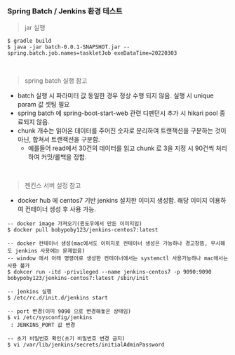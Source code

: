 
### Spring Batch / Jenkins 환경 테스트

> jar 실행

```
$ gradle build
$ java -jar batch-0.0.1-SNAPSHOT.jar --spring.batch.job.names=taskletJob exeDataTime=20220303
```

<br>

> spring batch 실행 참고

* batch 실행 시 파라미터 값 동일한 경우 정상 수행 되지 않음. 실행 시 unique param 값 셋팅 필요
* spring batch 에 spring-boot-start-web 관련 디펜던시 추가 시 hikari pool 종료되지 않음.
* chunk 개수는 읽어온 데이터를 주어진 숫자로 분리하여 트랜잭션을 구분하는 것이 아닌, 합쳐서 트랜잭션을 구분함.
	+ 예를들어 read에서 30건의 데이터를 읽고 chunk 로 3을 지정 시 90건씩 처리하여 커밋/롤백을 정함.


<br>

> 젠킨스 서버 설정 참고

* docker hub 에 centos7 기반 jenkins 설치한 이미지 생성함. 해당 이미지 이용하여 컨테이너 생성 후 사용 가능.

```
-- docker image 가져오기(윈도우에서 만든 이미지임)
$ docker pull bobypoby123/jenkins-centos7:latest

-- docker 컨테이너 생성(mac에서도 이미지로 컨테이너 생성은 가능하나 경고창뜸, 무시해도 jenkins 사용에는 문제없음)
-- window 에서 아래 명령어로 생성한 컨테이너에서는 systemctl 사용가능하나 mac에서는 사용 불가
$ dokcer run -itd -privileged --name jenkins-centos7 -p 9090:9090 bobypoby123/jenkins-centos7:latest /sbin/init

-- jenkins 실행
$ /etc/rc.d/init.d/jenkins start

-- port 변경(이미 9090 으로 변경해놓은 상태임)
$ vi /etc/sysconfig/jenkins
 : JENKINS_PORT 값 변경
 
-- 초기 비밀번호 확인(초기 비밀번호 변경 금지)
$ vi /var/lib/jenkins/secrets/initialAdminPassword

```